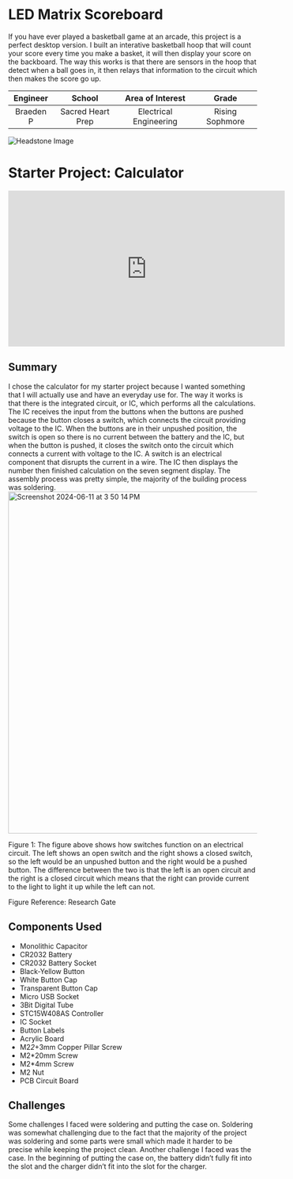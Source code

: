 # LED Matrix Scoreboard
If you have ever played a basketball game at an arcade, this project is a perfect desktop version. I built an interative basketball hoop that will count your score every time you make a basket, it will then display your score on the backboard. The way this works is that there are sensors in the hoop that detect when a ball goes in, it then relays that information to the circuit which then makes the score go up.






| **Engineer** | **School** | **Area of Interest** | **Grade** |
|:--:|:--:|:--:|:--:|
| Braeden P | Sacred Heart Prep | Electrical Engineering | Rising Sophmore

<!--**Replace the BlueStamp logo below with an image of yourself and your completed project. Follow the guide [here](https://tomcam.github.io/least-github-pages/adding-images-github-pages-site.html) if you need help.**-->

![Headstone Image](Braeden.HEIC)
  
<!---# Final Milestone

**Don't forget to replace the text below with the embedding for your milestone video. Go to Youtube, click Share -> Embed, and copy and paste the code to replace what's below.**

<iframe width="560" height="315" src="https://www.youtube.com/embed/F7M7imOVGug" title="YouTube video player" frameborder="0" allow="accelerometer; autoplay; clipboard-write; encrypted-media; gyroscope; picture-in-picture; web-share" allowfullscreen></iframe>

For your final milestone, explain the outcome of your project. Key details to include are:
- What you've accomplished since your previous milestone
- What your biggest challenges and triumphs were at BSE
- A summary of key topics you learned about
- What you hope to learn in the future after everything you've learned at BSE



# Second Milestone

**Don't forget to replace the text below with the embedding for your milestone video. Go to Youtube, click Share -> Embed, and copy and paste the code to replace what's below.**

<iframe width="560" height="315" src="https://www.youtube.com/embed/y3VAmNlER5Y" title="YouTube video player" frameborder="0" allow="accelerometer; autoplay; clipboard-write; encrypted-media; gyroscope; picture-in-picture; web-share" allowfullscreen></iframe>

For your second milestone, explain what you've worked on since your previous milestone. You can highlight:
- Technical details of what you've accomplished and how they contribute to the final goal
- What has been surprising about the project so far
- Previous challenges you faced that you overcame
- What needs to be completed before your final milestone 

# First Milestone

**Don't forget to replace the text below with the embedding for your milestone video. Go to Youtube, click Share -> Embed, and copy and paste the code to replace what's below.**

<iframe width="560" height="315" src="https://www.youtube.com/embed/CaCazFBhYKs" title="YouTube video player" frameborder="0" allow="accelerometer; autoplay; clipboard-write; encrypted-media; gyroscope; picture-in-picture; web-share" allowfullscreen></iframe>

For your first milestone, describe what your project is and how you plan to build it. You can include:
- An explanation about the different components of your project and how they will all integrate together
- Technical progress you've made so far
- Challenges you're facing and solving in your future milestones
- What your plan is to complete your project

# Schematics 
Here's where you'll put images of your schematics. [Tinkercad](https://www.tinkercad.com/blog/official-guide-to-tinkercad-circuits) and [Fritzing](https://fritzing.org/learning/) are both great resoruces to create professional schematic diagrams, though BSE recommends Tinkercad becuase it can be done easily and for free in the browser. 

# Code
Here's where you'll put your code. The syntax below places it into a block of code. Follow the guide [here]([url](https://www.markdownguide.org/extended-syntax/)) to learn how to customize it to your project needs. 

```c++
void setup() {
  // put your setup code here, to run once:
  Serial.begin(9600);
  Serial.println("Hello World!");
}

void loop() {
  // put your main code here, to run repeatedly:

}
```

# Bill of Materials
Here's where you'll list the parts in your project. To add more rows, just copy and paste the example rows below.
Don't forget to place the link of where to buy each component inside the quotation marks in the corresponding row after href =. Follow the guide [here]([url](https://www.markdownguide.org/extended-syntax/)) to learn how to customize this to your project needs. 

| **Part** | **Note** | **Price** | **Link** |
|:--:|:--:|:--:|:--:|
| Item Name | What the item is used for | $Price | <a href="https://www.amazon.com/Arduino-A000066-ARDUINO-UNO-R3/dp/B008GRTSV6/"> Link </a> |
| Item Name | What the item is used for | $Price | <a href="https://www.amazon.com/Arduino-A000066-ARDUINO-UNO-R3/dp/B008GRTSV6/"> Link </a> |
| Item Name | What the item is used for | $Price | <a href="https://www.amazon.com/Arduino-A000066-ARDUINO-UNO-R3/dp/B008GRTSV6/"> Link </a> |-->

# Starter Project: Calculator
<iframe width="560" height="315" src="https://www.youtube.com/embed/Lc4bP4zvc5Q?si=o-6FkkPM0eynmOZC" title="YouTube video player" frameborder="0" allow="accelerometer; autoplay; clipboard-write; encrypted-media; gyroscope; picture-in-picture; web-share" referrerpolicy="strict-origin-when-cross-origin" allowfullscreen></iframe>

## Summary
I chose the calculator for my starter project because I wanted something that I will actually use and have an everyday use for. The way it works is that there is the integrated circuit, or IC, which performs all the calculations. The IC receives the input from the buttons when the buttons are pushed because the button closes a switch, which connects the circuit providing voltage to the IC. When the buttons are in their unpushed position, the switch is open so there is no current between the battery and the IC, but when the button is pushed, it closes the switch onto the circuit which connects a current with voltage to the IC. A switch is an electrical component that disrupts the current in a wire. The IC then displays the number then finished calculation on the seven segment display. The assembly process was pretty simple, the majority of the building process was soldering.
<img width="691" alt="Screenshot 2024-06-11 at 3 50 14 PM" src="https://github.com/braedenlp/Braeden_BSE_Portfolio/assets/172335639/1ac4e1e3-bdfa-4387-98d2-d1727618aba6">

Figure 1: The figure above shows how switches function on an electrical circuit. The left shows an open switch and the right shows a closed switch, so the left would be an unpushed button and the right would be a pushed button. The difference between the two is that the left is an open circuit and the right is a closed circuit which means that the right can provide current to the light to light it up while the left can not.

Figure Reference: Research Gate
## Components Used

- Monolithic Capacitor
- CR2032 Battery
- CR2032 Battery Socket
- Black-Yellow Button
- White Button Cap
- Transparent Button Cap
- Micro USB Socket
- 3Bit Digital Tube
- STC15W408AS Controller
- IC Socket
- Button Labels
- Acrylic Board
- M2*2*+3mm Copper Pillar Screw
- M2*20mm Screw
- M2*4mm Screw
- M2 Nut
- PCB Circuit Board

## Challenges

Some challenges I faced were soldering and putting the case on. Soldering was somewhat challenging due to the fact that the majority of the project was soldering and some parts were small which made it harder to be precise while keeping the project clean. Another challenge I faced was the case. In the beginning of putting the case on, the battery didn’t fully fit into the slot and the charger didn’t fit into the slot for the charger.
<!--
# Other Resources/Examples
One of the best parts about Github is that you can view how other people set up their own work. Here are some past BSE portfolios that are awesome examples. You can view how they set up their portfolio, and you can view their index.md files to understand how they implemented different portfolio components.
- [Example 1](https://trashytuber.github.io/YimingJiaBlueStamp/)
- [Example 2](https://sviatil0.github.io/Sviatoslav_BSE/)
- [Example 3](https://arneshkumar.github.io/arneshbluestamp/)

To watch the BSE tutorial on how to create a portfolio, click here.-->
